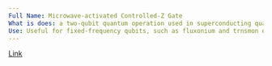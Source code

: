 ```yaml
---
Full Name: Microwave-activated Controlled-Z Gate
What is does: a two-qubit quantum operation used in superconducting quantum computing systems
Use: Useful for fixed-frequency qubits, such as fluxonium and trnsmon qubits.
---
```

[Link](https://arxiv.org/abs/1802.03095)